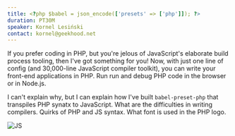```yaml
---
title: <?php $babel = json_encode(['presets' => ['php']]); ?>
duration: PT30M
speaker: Kornel Lesiński
contact: kornel@geekhood.net
---
```


If you prefer coding in PHP, but you're jelous of JavaScript's elaborate build process tooling, then I've got something for you! Now, with just one line of config (and 30,000-line JavaScript compiler toolkit), you can write your front-end applications in PHP. Run run and debug PHP code in the browser or in Node.js.

I can't explain why, but I can explain how I've built `babel-preset-php` that transpiles PHP synatx to JavaScript. What are the difficulties in writing compilers. Quirks of PHP and JS syntax. What font is used in the PHP logo.

![JS](https://gitlab.com/kornelski/babel-preset-php/raw/master/images/phpel.png)
